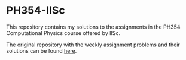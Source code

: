 # PH354-IISc

This repository contains my solutions to the assignments in the PH354 Computational Physics course offered by IISc.

The original repository with the weekly assignment problems and their solutions can be found [here](https://github.com/dutta-alankar/PH-354-2019-IISc-Assignment-Problems). 

